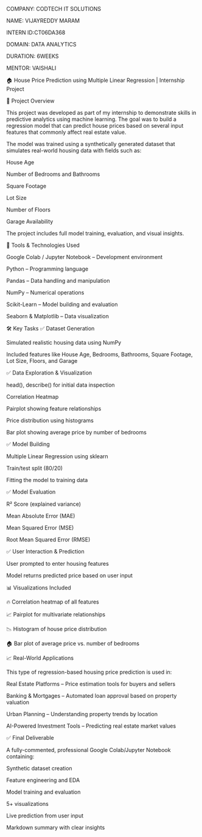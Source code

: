 COMPANY: CODTECH IT SOLUTIONS

NAME: VIJAYREDDY MARAM

INTERN ID:CT06DA368

DOMAIN: DATA ANALYTICS

DURATION: 6WEEKS

MENTOR: VAISHALI


🏠 House Price Prediction using Multiple Linear Regression | Internship Project


📌 Project Overview

This project was developed as part of my internship to demonstrate skills in predictive analytics using machine learning. The goal was to build a regression model that can predict house prices based on several input features that commonly affect real estate value.

The model was trained using a synthetically generated dataset that simulates real-world housing data with fields such as:

   House Age

  Number of Bedrooms and Bathrooms

  Square Footage

  Lot Size

  Number of Floors

  Garage Availability

The project includes full model training, evaluation, and visual insights.


🧰 Tools & Technologies Used



  Google Colab / Jupyter Notebook – Development environment

  Python – Programming language

  Pandas – Data handling and manipulation

  NumPy – Numerical operations

  Scikit-Learn – Model building and evaluation

  Seaborn & Matplotlib – Data visualization


🛠️ Key Tasks
✅ Dataset Generation


  Simulated realistic housing data using NumPy

  Included features like House Age, Bedrooms, Bathrooms, Square Footage, Lot Size, Floors, and Garage

  

✅ Data Exploration & Visualization



  head(), describe() for initial data inspection

  Correlation Heatmap

  Pairplot showing feature relationships

  Price distribution using histograms

   Bar plot showing average price by number of bedrooms

   

✅ Model Building


  Multiple Linear Regression using sklearn

  Train/test split (80/20)

   Fitting the model to training data


✅ Model Evaluation




  R² Score (explained variance)

  Mean Absolute Error (MAE)

  Mean Squared Error (MSE)

  Root Mean Squared Error (RMSE)


  

✅ User Interaction & Prediction




  User prompted to enter housing features

  Model returns predicted price based on user input


  

📊 Visualizations Included



    
   🔥 Correlation heatmap of all features

   📈 Pairplot for multivariate relationships

   📉 Histogram of house price distribution

   🏠 Bar plot of average price vs. number of bedrooms


   

📈 Real-World Applications



This type of regression-based housing price prediction is used in:

  Real Estate Platforms – Price estimation tools for buyers and sellers

  Banking & Mortgages – Automated loan approval based on property valuation

  Urban Planning – Understanding property trends by location

  AI-Powered Investment Tools – Predicting real estate market values



✅ Final Deliverable


A fully-commented, professional Google Colab/Jupyter Notebook containing:

  Synthetic dataset creation

  Feature engineering and EDA

  Model training and evaluation

  5+ visualizations

  Live prediction from user input

  Markdown summary with clear insights

